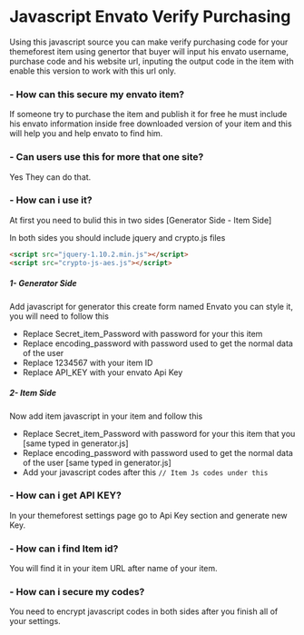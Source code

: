 ﻿# Javascript Envato Verify Purchasing

Using this javascript source you can make verify purchasing code for your themeforest item using genertor that buyer will input his envato username, purchase code and his website url, inputing the output code in the item with enable this version to work with this url only.


### - How can this secure my envato item?

If someone try to purchase the item and publish it for free he must include his envato information inside free downloaded version of your item and this will help you and help envato to find him.

### - Can users use this for more that one site?

Yes They can do that.

### - How can i use it?

At first you need to bulid this in two sides [Generator Side - Item Side] 

In both sides you should include jquery and crypto.js files 

```html
<script src="jquery-1.10.2.min.js"></script>
<script src="crypto-js-aes.js"></script>
```

##### 1- Generator Side

Add javascript for generator this create form named Envato you can style it, you will need to follow this 

  - Replace Secret_item_Password with password for your this item 
  - Replace encoding_password with password used to get the normal data of the user
  - Replace 1234567 with your item ID
  - Replace API_KEY with your envato Api Key


##### 2- Item Side

Now add item javascript in your item and follow this 

  - Replace Secret_item_Password with password for your this item that you [same typed in generator.js]
  - Replace encoding_password with password used to get the normal data of the user [same typed in generator.js]
  - Add your javascript codes after this ``// Item Js codes under this``

### - How can i get API KEY?

In your themeforest settings page go to Api Key section and generate new Key.

### - How can i find Item id?

You will find it in your item URL after name of your item.

### - How can i secure my codes?

You need to encrypt javascript codes in both sides after you finish all of your settings.
